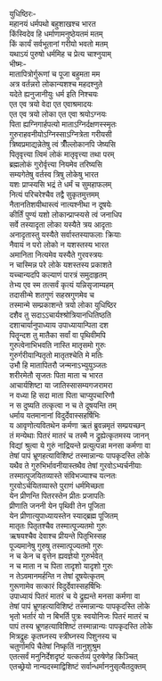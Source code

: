 युधिष्ठिरः-  
महानयं धर्मपथो बहुशाखश्च भारत  
किंस्विदेव हि धर्माणामनुष्ठेयतमं मतम्  
किं कार्यं सर्वभूतानां गरीयो भवतो मतम्  
यथाऽयं पुरुषो धर्ममिह च प्रेत्य चाश्नुयाम्  
भीष्मः-  
मातापित्रोर्गुरूणां च पूजा बहुमता मम  
अत्र वर्तन्नरो लोकान्यशश्च महदश्नुते  
यदेते ह्यनुजानीयुः धर्म इति निश्चयः  
एत एव त्रयो वेदा एत एवाश्रमादयः  
एत एव त्रयो लोका एत एवा श्रयोऽग्नयः  
पिता ह्यग्निगार्हपत्यो माताऽग्निर्दक्षणस्स्मृतः  
गुरुराहवनीयोऽग्निस्साऽग्नित्रेता गरीयसी  
त्रिष्वप्रमाद्यन्नेतेषु त्वं त्रीँँल्लोकानपि जेष्यसि  
पितृवृत्त्या त्विमं लोकं मातृवृत्त्या तथा परम्  
ब्रह्मलोकं गुरोर्वृत्त्या नियमेव तरिष्यसि  
सम्यगेतेषु वर्तस्व त्रिषु लोकेषु भारत  
यशः प्राप्स्यसि भद्रं ते धर्मं च सुमहाफलम्  
नित्यं परिचरेश्चैव तद्वै सुकृतमुत्तमम्  
नैतानतिशयीथास्त्वं नात्यश्नीथा न दूषयेः  
कीर्तिं पुण्यं यशो लोकान्प्राप्स्यसे त्वं जनाधिप  
सर्वे तस्यादृता लोका यस्यैते त्रय आदृताः  
अनादृतास्तु यस्यैते सर्वास्तस्याफलाः क्रियाः  
नैवायं न परो लोको न यशस्तस्य भारत  
अमानिता नित्यमेव यस्यैते गुरवस्त्रयः  
न चास्मिन्न परे लोके यशस्तस्य प्रकाशते  
यच्चान्यदपि कल्याणं पारत्रं समुदाहृतम्  
तेभ्य एव स्म तत्सर्वं कृत्यं यन्निसृजाम्यहम्  
तदासीन्मे शतगुणं सहस्रगुणमेव च  
तस्मान्मे सम्प्रकाशन्ते त्रयो लोका युधिष्ठिर  
दशैव तु सदाऽऽचार्यश्श्रोत्रियानधितिष्ठति  
दशाचार्यानुपाध्याय उपाध्यायान्पिता दश  
पितॄन्दश तु मातैका सर्वां वा पृथिवीमपि  
गुरुत्वेनाभिभवति नास्ति मातृसमो गुरुः  
गुरुर्गरीयान्पितृतो मातृतश्चेति मे मतिः  
उभौ हि मातापितरौ जन्मनाऽभ्युयुञ्जतः  
शरीरमेतौ सृजतः पिता माता च भारत  
आचार्यशिष्टा या जातिस्सासम्यगजरामरा  
न वध्या हि सदा माता पिता चाप्युपचारिणौ  
न स दुष्यति तत्कृत्वा न च ते दूषयन्ति तम्  
धर्माय यतमानानां विदुर्देवास्सहर्षिभिः  
य आवृणोत्यवितथेन कर्मणा ऋतं ब्रुवन्नमृतं सम्प्रयच्छन्  
तं मन्येथाः पितरं मातरं च तस्मै न द्रुह्येत्कृतमस्य जानन्  
विद्यां श्रुत्वा ये गुरुं नाद्रियन्ते प्रत्युत्पन्ना मनसा कर्मणा वा  
तेषां पापं भ्रूणहत्याविशिष्टं तस्मान्नान्यः पापकृदस्ति लोके  
यथैव ते गुरुभिर्भावनीयास्तथैव तेषां गुरवोऽभ्यर्चनीयाः  
तस्मात्पूजयितव्यास्ते संविभज्याश्च यत्नतः  
गुरवोऽर्चयितव्यास्ते पुराणं धर्ममिच्छता  
येन प्रीणन्ति पितरस्तेन प्रीतः प्रजापतिः  
प्रीणाति जननी येन पृथिवी तेन पूजिता  
येन प्रीणात्युपाध्यायस्तेन स्याद्ब्रह्म पूजितम्  
मातृतः पितृतश्चैव तस्मात्पूज्यतमो गुरुः  
ऋषयश्चैव देवाश्च प्रीयन्ते पितृभिस्सह  
पूज्यमानेषु गुरुषु तस्मात्पूज्यतमो गुरुः  
न च केन च वृत्तेन ह्यवज्ञेयो गुरुर्भवेत्  
न च माता न च पिता तादृशो यादृशो गुरुः  
न तेऽवमानमर्हन्ति न तेषां दूषयेत्कृतम्  
गुरूणामेव सत्कारं विदुर्देवास्सहर्षिभिः  
उपाध्यायं पितरं मातरं च ये द्रुह्यन्ते मनसा कर्मणा वा  
तेषां पापं भ्रूणहत्याविशिष्टं तस्मान्नान्यः पापकृदस्ति लोके  
भृतो भर्तारं यो न बिभर्ति पुत्रः स्वयोनिजः पितरं मातरं च  
पापं तस्य भ्रूणहत्याविशिष्टं तस्मान्नान्यः पापकृदस्ति लोके  
मित्रद्रुहः कृतघ्नस्य स्त्रीघ्नस्य पिशुनस्य च  
चतुर्णामपि चैतेषां निष्कृतिं नानुशुश्रुम  
एतत्सर्वं मनुनिर्देशदृष्टं यत्कर्तव्यं पुरुषेणेह किञ्चित्  
एतच्छ्रेयो नान्यदस्माद्विशिष्टं सर्वान्धर्माननुसृत्यैतदुक्तम्   
